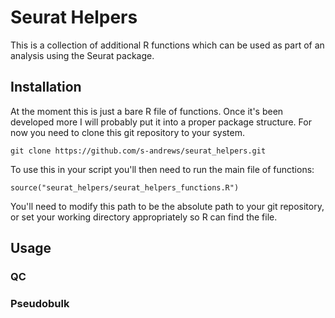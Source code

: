 # Seurat Helpers

This is a collection of additional R functions which can be used as part of an analysis using the Seurat package.

## Installation
At the moment this is just a bare R file of functions.  Once it's been developed more I will probably put it into a proper package structure.  For now you need to clone this git repository to your system.

```
git clone https://github.com/s-andrews/seurat_helpers.git
```

To use this in your script you'll then need to run the main file of functions:

```
source("seurat_helpers/seurat_helpers_functions.R")
```

You'll need to modify this path to be the absolute path to your git repository, or set your working directory appropriately so R can find the file.

## Usage

### QC


### Pseudobulk

